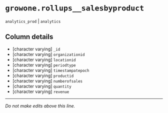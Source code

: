 # `growone.rollups__salesbyproduct`
`analytics_prod` | `analytics`

## Column details
* [character varying] `_id`
* [character varying] `organizationid`
* [character varying] `locationid`
* [character varying] `periodtype`
* [character varying] `timestampatepoch`
* [character varying] `productid`
* [character varying] `numberofsales`
* [character varying] `quantity`
* [character varying] `revenue`

-------------------------------------------------------------------------------
*Do not make edits above this line.*
